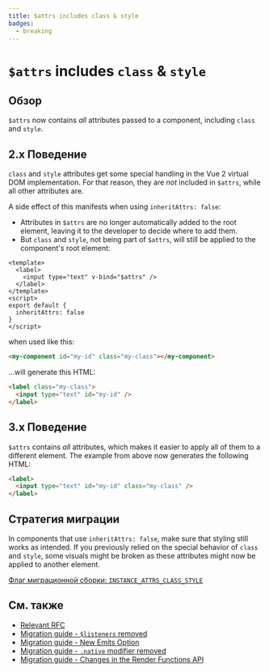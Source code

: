 ```yaml
---
title: $attrs includes class & style
badges:
  - breaking
---
```


# `$attrs` includes `class` & `style` <MigrationBadges :badges="$frontmatter.badges" />

## Обзор

`$attrs` now contains _all_ attributes passed to a component, including `class` and `style`.

## 2.x Поведение

`class` and `style` attributes get some special handling in the Vue 2 virtual DOM implementation. For that reason, they are _not_ included in `$attrs`, while all other attributes are.

A side effect of this manifests when using `inheritAttrs: false`:

- Attributes in `$attrs` are no longer automatically added to the root element, leaving it to the developer to decide where to add them.
- But `class` and `style`, not being part of `$attrs`, will still be applied to the component's root element:

```vue
<template>
  <label>
    <input type="text" v-bind="$attrs" />
  </label>
</template>
<script>
export default {
  inheritAttrs: false
}
</script>
```

when used like this:

```html
<my-component id="my-id" class="my-class"></my-component>
```

...will generate this HTML:

```html
<label class="my-class">
  <input type="text" id="my-id" />
</label>
```

## 3.x Поведение

`$attrs` contains _all_ attributes, which makes it easier to apply all of them to a different element. The example from above now generates the following HTML:

```html
<label>
  <input type="text" id="my-id" class="my-class" />
</label>
```

## Стратегия миграции

In components that use `inheritAttrs: false`, make sure that styling still works as intended. If you previously relied on the special behavior of `class` and `style`, some visuals might be broken as these attributes might now be applied to another element.

[Флаг миграционной сборки: `INSTANCE_ATTRS_CLASS_STYLE`](../migration-build.html#compat-configuration)

## См. также

- [Relevant RFC](https://github.com/vuejs/rfcs/blob/master/active-rfcs/0031-attr-fallthrough.md)
- [Migration guide - `$listeners` removed](./listeners-removed.md)
- [Migration guide - New Emits Option](./emits-option.md)
- [Migration guide - `.native` modifier removed](./v-on-native-modifier-removed.md)
- [Migration guide - Changes in the Render Functions API](./render-function-api.md)
